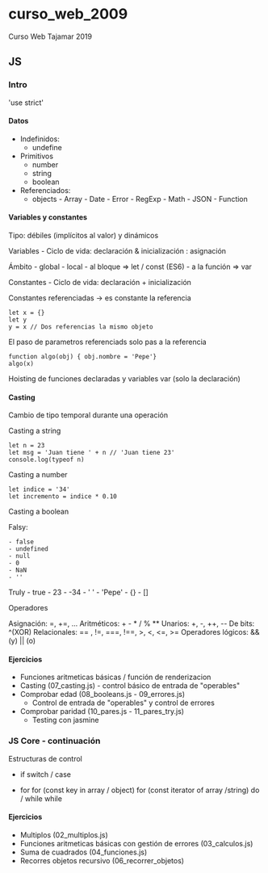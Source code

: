 # curso_web_2009
Curso Web Tajamar 2019

## JS ##

### Intro ###

'use strict'

#### Datos ##### 

- Indefinidos: 
    - undefine
- Primitivos
    - number
    - string
    - boolean
- Referenciados: 
    - objects
            - Array
            - Date
            - Error
            - RegExp
            - Math
            - JSON
            - Function

#### Variables y constantes ####

Tipo: débiles (implícitos al valor) y dinámicos

Variables
    - Ciclo de vida: 
        declaración & inicialización : asignación

Ámbito
    - global
    - local 
        - al bloque => let / const (ES6)
        - a la función => var

Constantes
    - Ciclo de vida: declaración + inicialización 

Constantes referenciadas -> es constante la referencia

```JS
let x = {}
let y
y = x // Dos referencias la mismo objeto
```
El paso de parametros referenciads 
solo pas a la referencia

```JS
function algo(obj) { obj.nombre = 'Pepe'}
algo(x)
```

Hoisting de funciones declaradas y variables var (solo la declaración)

#### Casting #### 
 
Cambio de tipo temporal durante una operación

Casting a string

```JS 
let n = 23
let msg = 'Juan tiene ' + n // 'Juan tiene 23'
console.log(typeof n)
```

Casting a number

```JS 
let indice = '34'
let incremento = indice * 0.10
```

Casting a boolean

Falsy: 

    - false
    - undefined
    - null
    - 0
    - NaN
    - ''

Truly
    - true
    - 23
    - -34
    - ' '
    - 'Pepe'
    - {}
    - []

Operadores

Asignación: =, +=, ...
Aritméticos: + - * / % **
    Unarios: +, -, ++, --
De bits: ^(XOR)
Relacionales: == , !=, ===, !==, >, <, <=, >=
Operadores lógicos: && (y) || (o)

#### Ejercicios ####

- Funciones aritmeticas básicas / función de renderizacion
- Casting (07_casting.js) - control básico de entrada de "operables" 
- Comprobar edad (08_booleans.js - 09_errores.js)
    - Control de entrada de "operables" y control de errores
- Comprobar paridad (10_pares.js - 11_pares_try.js)
    - Testing con jasmine

### JS Core - continuación ###

Estructuras de control

- if
    switch / case

- for
    for (const key in array / object)
    for (const iterator of array /string) 
    do / while
    while

#### Ejercicios ####

- Multiplos (02_multiplos.js)
- Funciones aritmeticas básicas con gestión de errores (03_calculos.js)
- Suma de cuadrados (04_funciones.js)
- Recorres objetos recursivo (06_recorrer_objetos)


